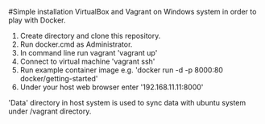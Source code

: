 #Simple installation VirtualBox and Vagrant on Windows system in order to play with Docker.

1. Create directory and clone this repository.
2. Run docker.cmd as Administrator.
3. In command line run vagrant 'vagrant up'
4. Connect to virtual machine 'vagrant ssh'
5. Run example container image e.g. 'docker run -d -p 8000:80 docker/getting-started'
6. Under your host web browser enter '192.168.11.11:8000'

'Data' directory in host system is used to sync data with ubuntu system under /vagrant directory.
